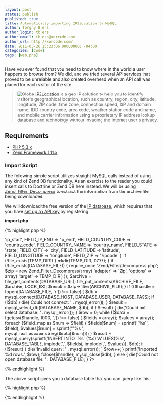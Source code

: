 ```yaml
---
layout: post
status: publish
published: true
title: Automatically importing IP2Location to MySQL
author: Torgny Bjers
author_login: tbjers
author_email: tbjers@xorcode.com
author_url: http://xorcode.com/
date: 2011-05-26 15:23:06.000000000 -04:00
categories: [Code]
tags: [web,php]
---
```


Have you ever found that you need to know where in the world a user happens to browse from? We did, and we tried several API services that proved to be unreliable and also created overhead when an API call was placed for each visitor of the site.

<!--more-->

> ![Globe](/uploads/2011/05/globe-150x150.png) [IP2Location](http://xorcode.net/jdBHWg) is a geo IP solution to help you to identify visitor's geographical location, such as country, region, city, latitude, longitude, ZIP code, time zone, connection speed, ISP and domain name, IDD country code, area code, weather station code and name, and mobile carrier information using a proprietary IP address lookup database and technology without invading the Internet user's privacy.

## Requirements

 * [PHP 5.3.x](http://xorcode.net/jBkXxG)
 * [Zend Framework 1.11.x](http://xorcode.net/lm0zQC)

### Import Script

The following simple script utilizes straight MySQL calls instead of using any kind of Zend DB functionality. As an exercise to the reader you could insert calls to Doctrine or Zend DB here instead. We will be using <a href="http://xorcode.net/lhFyOz" target="_blank">Zend_Filter_Decompress</a> to extract the information from the archive file being downloaded.

We will download the free version of the [IP database](http://xorcode.net/lAyPsB), which requires that you have [set up an API key](http://xorcode.net/jfZKkW) by registering.

**import.php**

{% highlight php %}
<?php
define('TEMP_DIR', sys_get_temp_dir() . DIRECTORY_SEPARATOR . 'ipinfodb');
define('API_KEY', 'INSERT_YOUR_API_KEY_HERE');
define('DATABASE_URL', 'http://lite.ip2location.com/?file=IP2LOCATION-LITE-DB9.CSV.ZIP&key=' . API_KEY);
define('ARCHIVE_FILE', TEMP_DIR . DIRECTORY_SEPARATOR . 'ip2location.zip');
define('DATABASE_FILE', TEMP_DIR . DIRECTORY_SEPARATOR . 'IP2LOCATION-LITE-DB9.CSV');

define('DATABASE_HOST', '');
define('DATABASE_NAME', '');
define('DATABASE_USER', '');
define('DATABASE_PASS', '');
define('DATABASE_TABLE', 'ipinfodb');

// "16778240","16779263","AU","AUSTRALIA","QUEENSLAND","MILTON","-35.316667","150.433333","-"
define('FIELD_IP_START', 0);
define('FIELD_IP_END', 1);
define('FIELD_COUNTRY_CODE', 2);
define('FIELD_COUNTRY_NAME', 3);
define('FIELD_STATE', 4);
define('FIELD_CITY', 5);
define('FIELD_LATITUDE', 6);
define('FIELD_LONGITUDE', 7);
define('FIELD_ZIP', 8);

$field_map = array(
	FIELD_IP_START => 'ip_start',
	FIELD_IP_END => 'ip_end',
	FIELD_COUNTRY_CODE => 'country_code',
	FIELD_COUNTRY_NAME => 'country_name',
	FIELD_STATE => 'state',
	FIELD_CITY => 'city',
	FIELD_LATITUDE => 'latitude',
	FIELD_LONGITUDE => 'longitude',
	FIELD_ZIP => 'zipcode'
);

if (!file_exists(TEMP_DIR)) {
	mkdir(TEMP_DIR, 0777);
}

if (!file_exists(DATABASE_FILE)) {
	require_once 'Zend/Filter/Decompress.php';
	$zip = new Zend_Filter_Decompress(array(
		'adapter' => 'Zip',
		'options' => array(
			'target' => TEMP_DIR
		)
	));

	$archive = file_get_contents(DATABASE_URL);
	file_put_contents(ARCHIVE_FILE, $archive, LOCK_EX);
	$result = $zip->filter(ARCHIVE_FILE);
}

if (($handle = fopen(DATABASE_FILE, 'r')) !== false) {
	$db = mysql_connect(DATABASE_HOST, DATABASE_USER, DATABASE_PASS);
	if (!$db) {
		die('Could not connect: ' . mysql_error());
	}
	$result = mysql_select_db(DATABASE_NAME, $db);
	if (!$result) {
		die('Could not select database: ' . mysql_error());
	}
	$row = 0;
	while (($data = fgetcsv($handle, 1000, ',')) !== false) {
		$fields = array();
		$values = array();
		foreach ($field_map as $num => $field) {
			$fields[$num] = sprintf('`%s`', $field);
			$values[$num] = sprintf("'%s'", mysql_real_escape_string($data[$num]));
		}
		$result = mysql_query(sprintf('INSERT INTO `%s` (%s) VALUES(%s)', DATABASE_TABLE, implode(',', $fields), implode(',', $values)), $db);
		if (!$result) {
			die('Invalid query: ' . mysql_error());
		}
		$row++;
	}
	printf('Imported %d rows.', $row);
	fclose($handle);
	mysql_close($db);
} else {
	die('Could not open database file: ' . DATABASE_FILE);
}
?>
{% endhighlight %}

The above script gives you a database table that you can query like this:

{% highlight php %}
<?php
$sql = sprintf('SELECT * FROM ipinfodb WHERE ip_start <= %d ORDER BY ip_start DESC LIMIT 1', ip2long($_SERVER['REMOTE_ADDR']));
?>
{% endhighlight %}
